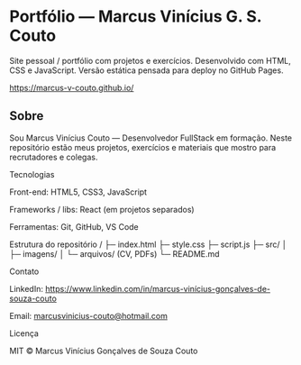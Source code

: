 # Portfólio — Marcus Vinícius G. S. Couto

Site pessoal / portfólio com projetos e exercícios. Desenvolvido com HTML, CSS e JavaScript.
Versão estática pensada para deploy no GitHub Pages.

https://marcus-v-couto.github.io/

## Sobre

Sou Marcus Vinícius Couto — Desenvolvedor FullStack em formação. Neste repositório estão meus projetos, exercícios e materiais que mostro para recrutadores e colegas.

Tecnologias

Front-end: HTML5, CSS3, JavaScript

Frameworks / libs: React (em projetos separados)

Ferramentas: Git, GitHub, VS Code

Estrutura do repositório
/
├─ index.html
├─ style.css
├─ script.js
├─ src/
│  ├─ imagens/
│  └─ arquivos/ (CV, PDFs)
└─ README.md

Contato

LinkedIn: https://www.linkedin.com/in/marcus-vinícius-gonçalves-de-souza-couto

Email: marcusvinicius-couto@hotmail.com

Licença

MIT © Marcus Vinícius Gonçalves de Souza Couto
